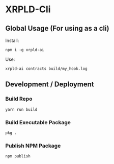 # XRPLD-Cli

## Global Usage (For using as a cli)

Install:

`npm i -g xrpld-ai`

Use:

`xrpld-ai contracts build/my_hook.log`

## Development / Deployment

### Build Repo

`yarn run build`

### Build Executable Package

`pkg .`

### Publish NPM Package

`npm publish`